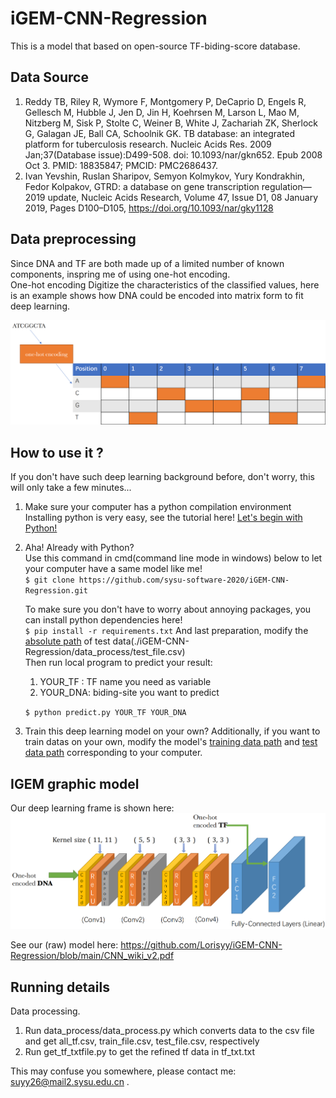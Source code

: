 # iGEM-CNN-Regression
This is a model that based on open-source TF-biding-score database.  
## Data Source
1. Reddy TB, Riley R, Wymore F, Montgomery P, DeCaprio D, Engels R, Gellesch M, Hubble J, Jen D, Jin H, Koehrsen M, Larson L, Mao M, Nitzberg M, Sisk P, Stolte C, Weiner B, White J, Zachariah ZK, Sherlock G, Galagan JE, Ball CA, Schoolnik GK. TB database: an integrated platform for tuberculosis research. Nucleic Acids Res. 2009 Jan;37(Database issue):D499-508. doi: 10.1093/nar/gkn652. Epub 2008 Oct 3. PMID: 18835847; PMCID: PMC2686437.  
2. Ivan Yevshin, Ruslan Sharipov, Semyon Kolmykov, Yury Kondrakhin, Fedor Kolpakov, GTRD: a database on gene transcription regulation—2019 update, Nucleic Acids Research, Volume 47, Issue D1, 08 January 2019, Pages D100–D105, https://doi.org/10.1093/nar/gky1128  

## Data preprocessing
Since DNA and TF are both made up of a limited number of known components, inspring me of using one-hot encoding.   
One-hot encoding Digitize the characteristics of the classified values, here is an example shows how DNA could be encoded into matrix form to fit deep learning.  


![DNA-One-hot-encoding](imgs/one-hot.png)

## How to use it ?
If you don't have such deep learning background before, don't worry, this will only take a few minutes...  
1. Make sure your computer has a python compilation environment   
Installing python is very easy, see the tutorial here! [Let's begin with Python!](https://www.python.org/downloads/)   

2. Aha! Already with Python?  
    Use this command in cmd(command line mode in windows) below to let your computer have a same model like me!  
    ` $ git clone https://github.com/sysu-software-2020/iGEM-CNN-Regression.git  ` 

    To make sure you don't have to worry about annoying packages, you can install python dependencies here!  
    ` $ pip install -r requirements.txt ` 
    And last preparation, modify the [absolute path](https://github.com/sysu-software-2020/iGEM-CNN-Regression/blob/d6b46481d815da40d8aa0989c53be9c0ea865d8d/predict.py#L23) of test data(./iGEM-CNN-Regression/data_process/test_file.csv)  
    Then run local program to predict your result:
    1. YOUR_TF : TF name you need as variable  
    2. YOUR_DNA: biding-site you want to predict  

    `$ python predict.py YOUR_TF YOUR_DNA`

3. Train this deep learning model on your own?
    Additionally, if you want to train datas on your own, modify the model's [training data path](https://github.com/sysu-software-2020/iGEM-CNN-Regression/blob/d6b46481d815da40d8aa0989c53be9c0ea865d8d/train.py#L23) and [test data path](https://github.com/sysu-software-2020/iGEM-CNN-Regression/blob/d6b46481d815da40d8aa0989c53be9c0ea865d8d/train.py#L24) corresponding to your computer.

## IGEM graphic model
Our deep learning frame is shown here:  
![CNN_pic](imgs/CNN.png)  

See our (raw) model here: https://github.com/Lorisyy/iGEM-CNN-Regression/blob/main/CNN_wiki_v2.pdf

## Running details
Data processing.  
1. Run data_process/data_process.py which converts data to the csv file and get all_tf.csv, train_file.csv, test_file.csv, respectively
2. Run get_tf_txtfile.py to get the refined tf data in tf_txt.txt   

This may confuse you somewhere, please contact me: suyy26@mail2.sysu.edu.cn .
